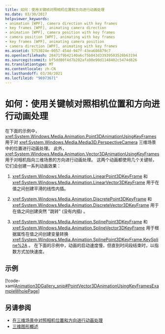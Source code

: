 ```yaml
---
title: 如何：使用关键帧对照相机位置和方向进行动画处理
ms.date: 03/30/2017
helpviewer_keywords:
- animation [WPF], camera direction with key frames
- key frames [WPF], animating camera direction
- animation [WPF], camera position with key frames
- camera position [WPF], animating with key frames
- key frames [WPF], animating camera position
- camera direction [WPF], animating with key frames
ms.assetid: 5753024e-0057-454d-947f-43ea686879c7
ms.openlocfilehash: 28471f9b42140a6c75b043d33939503528b63194
ms.sourcegitcommit: bf5dd80f4d7b202afa90e90d1148402c5474d826
ms.translationtype: MT
ms.contentlocale: zh-CN
ms.lasthandoff: 03/30/2021
ms.locfileid: "96973671"
---
```

# <a name="how-to-animate-camera-position-and-direction-using-key-frames"></a>如何：使用关键帧对照相机位置和方向进行动画处理
在下面的示例中， <xref:System.Windows.Media.Animation.Point3DAnimationUsingKeyFrames> 用于对 <xref:System.Windows.Media.Media3D.PerspectiveCamera> 三维场景中的位置进行动画处理。 此外， <xref:System.Windows.Media.Animation.Vector3DAnimationUsingKeyFrames> 用于对相机指向三维场景的方向进行动画处理。 这两个动画都使用几个关键帧，它们会创建一系列动画效果：  
  
1. <xref:System.Windows.Media.Animation.LinearPoint3DKeyFrame> 和 <xref:System.Windows.Media.Animation.LinearVector3DKeyFrame> 用于在值之间创建平滑的线性内插。  
  
2. <xref:System.Windows.Media.Animation.DiscretePoint3DKeyFrame> 和 <xref:System.Windows.Media.Animation.DiscreteVector3DKeyFrame> 用于在值之间创建突然 "跳转" (没有内插) 。  
  
3. <xref:System.Windows.Media.Animation.SplinePoint3DKeyFrame> 和 <xref:System.Windows.Media.Animation.SplineVector3DKeyFrame> 用于根据属性在值之间创建变量转换 <xref:System.Windows.Media.Animation.SplinePoint3DKeyFrame.KeySpline%2A> 。 在下面的示例中，动画的启动速度慢，但直到时间段结束时，以指数方式加快速度。  
  
## <a name="example"></a>示例  
 [!code-xaml[Animation3DGallery_snip#PointVector3DAnimationUsingKeyFramesExampleWholePage](~/samples/snippets/csharp/VS_Snippets_Wpf/Animation3DGallery_snip/CS/PointVector3DAnimationUsingKeyFramesExample.xaml#pointvector3danimationusingkeyframesexamplewholepage)]  
  
## <a name="see-also"></a>另请参阅

- [在三维场景中对照相机位置和方向进行动画处理](how-to-animate-camera-position-and-direction-in-a-3d-scene.md)
- [三维图形概述](3-d-graphics-overview.md)
